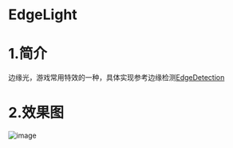 # EdgeLight
# 1.简介
边缘光，游戏常用特效的一种，具体实现参考边缘检测[EdgeDetection](https://github.com/YESshowMeCode/CollectionOfUnityShader/tree/master/Assets/ShaderList/EdgeDetection)




# 2.效果图
![image](https://github.com/YESshowMeCode/CollectionOfUnityShader/blob/master/Assets/ShaderList/edgeLight/EdgeLight.gif)
